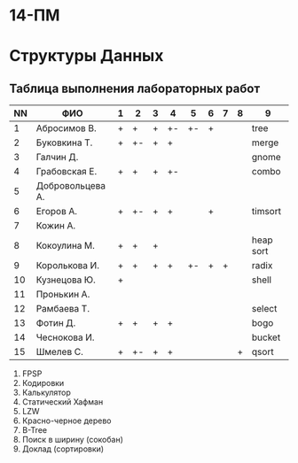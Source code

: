 # 14-ПМ
# Структуры Данных
## Таблица выполнения лабораторных работ

| NN  | ФИО              | 1   | 2   | 3   | 4   | 5   | 6   | 7   | 8   | 9         |
| --- | ---------------- | --- | --- | --- | --- | --- | --- | --- | --- | --------- |
| 1   | Абросимов В.     | +   | +   | +   | +-  | +-  | +   |     |     | tree      |
| 2   | Буковкина Т.     | +   | +-  | +   | +   |     |     |     |     | merge     |
| 3   | Галчин Д.        |     |     |     |     |     |     |     |     | gnome     |
| 4   | Грабовская Е.    | +   | +   | +   | +-  |     |     |     |     | combo     |
| 5   | Добровольцева А. |     |     |     |     |     |     |     |     |           |
| 6   | Егоров А.        | +   | +-  | +   | +   |     | +   |     |     | timsort   |
| 7   | Кожин А.         |     |     |     |     |     |     |     |     |           |
| 8   | Кокоулина М.     | +   | +   | +   |     |     |     |     |     | heap sort |
| 9   | Королькова И.    | +   | +   | +   | +   | +-  | +   | +   |     | radix     |
| 10  | Кузнецова Ю.     | +   |     |     |     |     |     |     |     | shell     |
| 11  | Пронькин А.      |     |     |     |     |     |     |     |     |           |
| 12  | Рамбаева Т.      |     |     |     |     |     |     |     |     | select    |
| 13  | Фотин Д.         | +   | +   | +   | +   |     |     |     |     | bogo      |
| 14  | Чеснокова И.     |     |     |     |     |     |     |     |     | bucket    |
| 15  | Шмелев С.        | +   | +-  | +   | +   |     |     |     | +   | qsort     |

1. FPSP
2. Кодировки
3. Калькулятор
4. Статический Хафман
5. LZW
6. Красно-черное дерево
7. B-Tree
8. Поиск в ширину (сокобан)
9. Доклад (сортировки)

